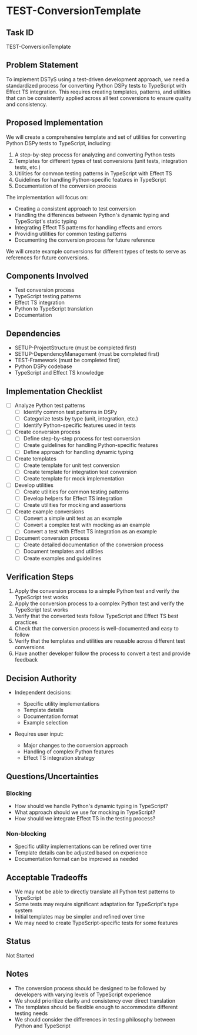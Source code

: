 # TEST-ConversionTemplate

## Task ID
TEST-ConversionTemplate

## Problem Statement
To implement DSTyS using a test-driven development approach, we need a standardized process for converting Python DSPy tests to TypeScript with Effect TS integration. This requires creating templates, patterns, and utilities that can be consistently applied across all test conversions to ensure quality and consistency.

## Proposed Implementation
We will create a comprehensive template and set of utilities for converting Python DSPy tests to TypeScript, including:

1. A step-by-step process for analyzing and converting Python tests
2. Templates for different types of test conversions (unit tests, integration tests, etc.)
3. Utilities for common testing patterns in TypeScript with Effect TS
4. Guidelines for handling Python-specific features in TypeScript
5. Documentation of the conversion process

The implementation will focus on:
- Creating a consistent approach to test conversion
- Handling the differences between Python's dynamic typing and TypeScript's static typing
- Integrating Effect TS patterns for handling effects and errors
- Providing utilities for common testing patterns
- Documenting the conversion process for future reference

We will create example conversions for different types of tests to serve as references for future conversions.

## Components Involved
- Test conversion process
- TypeScript testing patterns
- Effect TS integration
- Python to TypeScript translation
- Documentation

## Dependencies
- SETUP-ProjectStructure (must be completed first)
- SETUP-DependencyManagement (must be completed first)
- TEST-Framework (must be completed first)
- Python DSPy codebase
- TypeScript and Effect TS knowledge

## Implementation Checklist
- [ ] Analyze Python test patterns
  - [ ] Identify common test patterns in DSPy
  - [ ] Categorize tests by type (unit, integration, etc.)
  - [ ] Identify Python-specific features used in tests
- [ ] Create conversion process
  - [ ] Define step-by-step process for test conversion
  - [ ] Create guidelines for handling Python-specific features
  - [ ] Define approach for handling dynamic typing
- [ ] Create templates
  - [ ] Create template for unit test conversion
  - [ ] Create template for integration test conversion
  - [ ] Create template for mock implementation
- [ ] Develop utilities
  - [ ] Create utilities for common testing patterns
  - [ ] Develop helpers for Effect TS integration
  - [ ] Create utilities for mocking and assertions
- [ ] Create example conversions
  - [ ] Convert a simple unit test as an example
  - [ ] Convert a complex test with mocking as an example
  - [ ] Convert a test with Effect TS integration as an example
- [ ] Document conversion process
  - [ ] Create detailed documentation of the conversion process
  - [ ] Document templates and utilities
  - [ ] Create examples and guidelines

## Verification Steps
1. Apply the conversion process to a simple Python test and verify the TypeScript test works
2. Apply the conversion process to a complex Python test and verify the TypeScript test works
3. Verify that the converted tests follow TypeScript and Effect TS best practices
4. Check that the conversion process is well-documented and easy to follow
5. Verify that the templates and utilities are reusable across different test conversions
6. Have another developer follow the process to convert a test and provide feedback

## Decision Authority
- Independent decisions:
  - Specific utility implementations
  - Template details
  - Documentation format
  - Example selection

- Requires user input:
  - Major changes to the conversion approach
  - Handling of complex Python features
  - Effect TS integration strategy

## Questions/Uncertainties

### Blocking
- How should we handle Python's dynamic typing in TypeScript?
- What approach should we use for mocking in TypeScript?
- How should we integrate Effect TS in the testing process?

### Non-blocking
- Specific utility implementations can be refined over time
- Template details can be adjusted based on experience
- Documentation format can be improved as needed

## Acceptable Tradeoffs
- We may not be able to directly translate all Python test patterns to TypeScript
- Some tests may require significant adaptation for TypeScript's type system
- Initial templates may be simpler and refined over time
- We may need to create TypeScript-specific tests for some features

## Status
Not Started

## Notes
- The conversion process should be designed to be followed by developers with varying levels of TypeScript experience
- We should prioritize clarity and consistency over direct translation
- The templates should be flexible enough to accommodate different testing needs
- We should consider the differences in testing philosophy between Python and TypeScript
